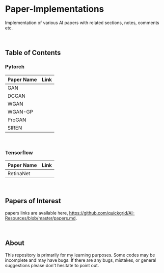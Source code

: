 # Paper-Implementations

Implementation of various AI papers with related sections, notes, comments etc.

<br>

## Table of Contents

### Pytorch

| Paper Name | Link |
| --- | --- |
| GAN |  |
| DCGAN |  |
| WGAN |  |
| WGAN-GP |  |
| ProGAN |  |
| SIREN |  |

<br>

### Tensorflow

| Paper Name | Link |
| --- | --- |
| RetinaNet |  |

<br>

## Papers of Interest

papers links are available here, https://github.com/quickgrid/AI-Resources/blob/master/papers.md.

<br>

## About

This repository is primarily for my learning purposes. Some codes may be incomplete and may have bugs. If there are any bugs, mistakes, or general suggestions please don't hesitate to point out.

